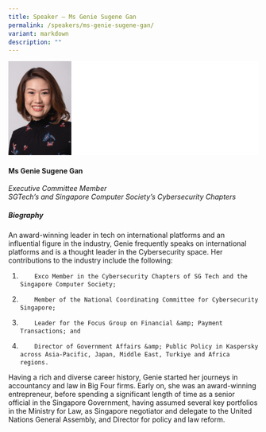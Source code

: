 ```yaml
---
title: Speaker – Ms Genie Sugene Gan
permalink: /speakers/ms-genie-sugene-gan/
variant: markdown
description: ""
---
```

![](/images/2024%20speakers/Ms_Genie_Gan.png)
#### **Ms Genie Sugene Gan**

*Executive Committee Member <br>SGTech’s and Singapore Computer Society’s Cybersecurity Chapters*

##### **Biography**
An award-winning leader in tech on international platforms and an influential figure in the industry, Genie frequently speaks on international platforms and is a thought leader in the Cybersecurity space. Her contributions to the industry include the following:

1.         Exco Member in the Cybersecurity Chapters of SG Tech and the Singapore Computer Society;
2.         Member of the National Coordinating Committee for Cybersecurity Singapore;
3.         Leader for the Focus Group on Financial &amp; Payment Transactions; and
4.         Director of Government Affairs &amp; Public Policy in Kaspersky across Asia-Pacific, Japan, Middle East, Turkiye and Africa regions.


Having a rich and diverse career history, Genie started her journeys in accountancy and law in Big Four firms. Early on, she was an award-winning entrepreneur, before spending a significant length of time as a senior official in the Singapore Government, having assumed several key portfolios in the Ministry for Law, as Singapore negotiator and delegate to the United Nations General Assembly, and Director for policy and law reform.